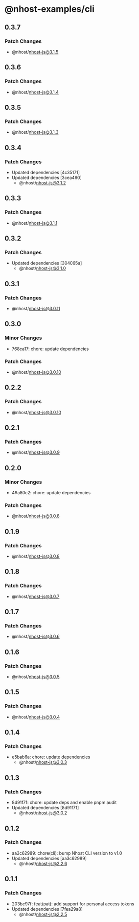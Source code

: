 # @nhost-examples/cli

## 0.3.7

### Patch Changes

- @nhost/nhost-js@3.1.5

## 0.3.6

### Patch Changes

- @nhost/nhost-js@3.1.4

## 0.3.5

### Patch Changes

- @nhost/nhost-js@3.1.3

## 0.3.4

### Patch Changes

- Updated dependencies [4c35171]
- Updated dependencies [3cea460]
  - @nhost/nhost-js@3.1.2

## 0.3.3

### Patch Changes

- @nhost/nhost-js@3.1.1

## 0.3.2

### Patch Changes

- Updated dependencies [304065a]
  - @nhost/nhost-js@3.1.0

## 0.3.1

### Patch Changes

- @nhost/nhost-js@3.0.11

## 0.3.0

### Minor Changes

- 768ca17: chore: update dependencies

### Patch Changes

- @nhost/nhost-js@3.0.10

## 0.2.2

### Patch Changes

- @nhost/nhost-js@3.0.10

## 0.2.1

### Patch Changes

- @nhost/nhost-js@3.0.9

## 0.2.0

### Minor Changes

- 49a80c2: chore: update dependencies

### Patch Changes

- @nhost/nhost-js@3.0.8

## 0.1.9

### Patch Changes

- @nhost/nhost-js@3.0.8

## 0.1.8

### Patch Changes

- @nhost/nhost-js@3.0.7

## 0.1.7

### Patch Changes

- @nhost/nhost-js@3.0.6

## 0.1.6

### Patch Changes

- @nhost/nhost-js@3.0.5

## 0.1.5

### Patch Changes

- @nhost/nhost-js@3.0.4

## 0.1.4

### Patch Changes

- e5bab6a: chore: update dependencies
  - @nhost/nhost-js@3.0.3

## 0.1.3

### Patch Changes

- 8d91f71: chore: update deps and enable pnpm audit
- Updated dependencies [8d91f71]
  - @nhost/nhost-js@3.0.2

## 0.1.2

### Patch Changes

- aa3c62989: chore(cli): bump Nhost CLI version to v1.0
- Updated dependencies [aa3c62989]
  - @nhost/nhost-js@2.2.6

## 0.1.1

### Patch Changes

- 203bc97f: feat(pat): add support for personal access tokens
- Updated dependencies [7fea29a8]
  - @nhost/nhost-js@2.2.5
